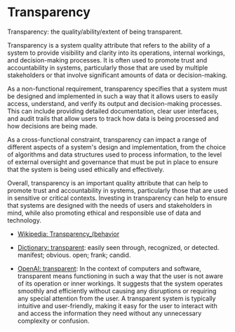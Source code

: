 # Transparency

Transparency: the quality/ability/extent of being transparent.

<span data-chatgpt-prompt="explain transparency (system quality attribute, cross-functional constraint, non-functional requirement)">Transparency is a system quality attribute that refers to the ability of a system to provide visibility and clarity into its operations, internal workings, and decision-making processes. It is often used to promote trust and accountability in systems, particularly those that are used by multiple stakeholders or that involve significant amounts of data or decision-making.

As a non-functional requirement, transparency specifies that a system must be designed and implemented in such a way that it allows users to easily access, understand, and verify its output and decision-making processes. This can include providing detailed documentation, clear user interfaces, and audit trails that allow users to track how data is being processed and how decisions are being made. 

As a cross-functional constraint, transparency can impact a range of different aspects of a system's design and implementation, from the choice of algorithms and data structures used to process information, to the level of external oversight and governance that must be put in place to ensure that the system is being used ethically and effectively. 

Overall, transparency is an important quality attribute that can help to promote trust and accountability in systems, particularly those that are used in sensitive or critical contexts. Investing in transparency can help to ensure that systems are designed with the needs of users and stakeholders in mind, while also promoting ethical and responsible use of data and technology.</span>

* [Wikipedia: Transparency_(behavior](https://wikipedia.org/wiki/Transparency_(behavior))

* [Dictionary: transparent](https://www.dictionary.com/browse/transparent): easily seen through, recognized, or detected. manifest; obvious. open; frank; candid.

* [OpenAI: transparent](https:://openai.com): <span data-chatgpt-prompt="define transparent (computers and software)">In the context of computers and software, transparent means functioning in such a way that the user is not aware of its operation or inner workings. It suggests that the system operates smoothly and efficiently without causing any disruptions or requiring any special attention from the user. A transparent system is typically intuitive and user-friendly, making it easy for the user to interact with and access the information they need without any unnecessary complexity or confusion.</span>
